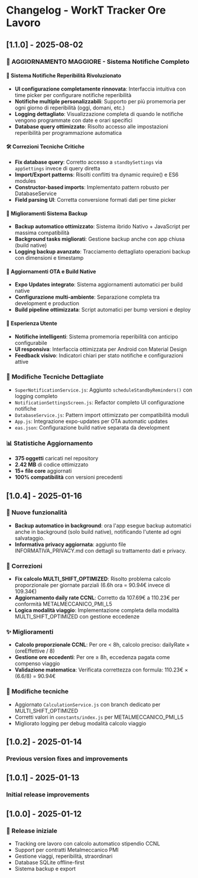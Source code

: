 # Changelog - WorkT Tracker Ore Lavoro

## [1.1.0] - 2025-08-02

### 🎉 AGGIORNAMENTO MAGGIORE - Sistema Notifiche Completo

#### 🔔 **Sistema Notifiche Reperibilità Rivoluzionato**
- **UI configurazione completamente rinnovata**: Interfaccia intuitiva con time picker per configurare notifiche reperibilità
- **Notifiche multiple personalizzabili**: Supporto per più promemoria per ogni giorno di reperibilità (oggi, domani, etc.)
- **Logging dettagliato**: Visualizzazione completa di quando le notifiche vengono programmate con date e orari specifici
- **Database query ottimizzato**: Risolto accesso alle impostazioni reperibilità per programmazione automatica

#### 🛠️ **Correzioni Tecniche Critiche**
- **Fix database query**: Corretto accesso a `standbySettings` via `appSettings` invece di query diretta
- **Import/Export patterns**: Risolti conflitti tra dynamic require() e ES6 modules
- **Constructor-based imports**: Implementato pattern robusto per DatabaseService
- **Field parsing UI**: Corretta conversione formati dati per time picker

#### 🔧 **Miglioramenti Sistema Backup**
- **Backup automatico ottimizzato**: Sistema ibrido Nativo + JavaScript per massima compatibilità
- **Background tasks migliorati**: Gestione backup anche con app chiusa (build native)
- **Logging backup avanzato**: Tracciamento dettagliato operazioni backup con dimensioni e timestamp

#### 📱 **Aggiornamenti OTA e Build Native**
- **Expo Updates integrato**: Sistema aggiornamenti automatici per build native
- **Configurazione multi-ambiente**: Separazione completa tra development e production
- **Build pipeline ottimizzata**: Script automatici per bump versioni e deploy

#### 🎯 **Esperienza Utente**
- **Notifiche intelligenti**: Sistema promemoria reperibilità con anticipo configurabile
- **UI responsiva**: Interfaccia ottimizzata per Android con Material Design
- **Feedback visivo**: Indicatori chiari per stato notifiche e configurazioni attive

### 🔧 **Modifiche Tecniche Dettagliate**
- `SuperNotificationService.js`: Aggiunto `scheduleStandbyReminders()` con logging completo
- `NotificationSettingsScreen.js`: Refactor completo UI configurazione notifiche
- `DatabaseService.js`: Pattern import ottimizzato per compatibilità moduli
- `App.js`: Integrazione expo-updates per OTA automatic updates
- `eas.json`: Configurazione build native separata da development

### 📊 **Statistiche Aggiornamento**
- **375 oggetti** caricati nel repository
- **2.42 MB** di codice ottimizzato
- **15+ file core** aggiornati
- **100% compatibilità** con versioni precedenti

## [1.0.4] - 2025-01-16

### 🚀 Nuove funzionalità
- **Backup automatico in background**: ora l'app esegue backup automatici anche in background (solo build native), notificando l'utente ad ogni salvataggio.
- **Informativa privacy aggiornata**: aggiunto file INFORMATIVA_PRIVACY.md con dettagli su trattamento dati e privacy.

### 🐛 Correzioni
- **Fix calcolo MULTI_SHIFT_OPTIMIZED**: Risolto problema calcolo proporzionale per giornate parziali (6.6h ora = 90.94€ invece di 109.34€)
- **Aggiornamento daily rate CCNL**: Corretto da 107.69€ a 110.23€ per conformità METALMECCANICO_PMI_L5
- **Logica modalità viaggio**: Implementazione completa della modalità MULTI_SHIFT_OPTIMIZED con gestione eccedenze

### ✨ Miglioramenti
- **Calcolo proporzionale CCNL**: Per ore < 8h, calcolo preciso: dailyRate × (oreEffettive / 8)
- **Gestione ore eccedenti**: Per ore ≥ 8h, eccedenza pagata come compenso viaggio
- **Validazione matematica**: Verificata correttezza con formula: 110.23€ × (6.6/8) = 90.94€

### 🔧 Modifiche tecniche
- Aggiornato `CalculationService.js` con branch dedicato per MULTI_SHIFT_OPTIMIZED
- Corretti valori in `constants/index.js` per METALMECCANICO_PMI_L5
- Migliorato logging per debug modalità calcolo viaggio

## [1.0.2] - 2025-01-14
### Previous version fixes and improvements

## [1.0.1] - 2025-01-13  
### Initial release improvements

## [1.0.0] - 2025-01-12
### 🎉 Release iniziale
- Tracking ore lavoro con calcolo automatico stipendio CCNL
- Support per contratti Metalmeccanico PMI
- Gestione viaggi, reperibilità, straordinari
- Database SQLite offline-first
- Sistema backup e export
